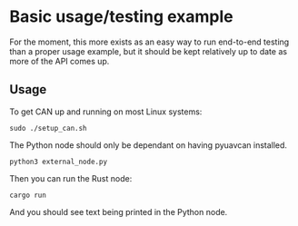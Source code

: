 # Basic usage/testing example

For the moment, this more exists as an easy way to run end-to-end testing than
a proper usage example, but it should be kept relatively up to date as more of the API
comes up.

## Usage

To get CAN up and running on most Linux systems:

```
sudo ./setup_can.sh
```

The Python node should only be dependant on having pyuavcan installed.

```
python3 external_node.py
```

Then you can run the Rust node:

```
cargo run
```

And you should see text being printed in the Python node.
